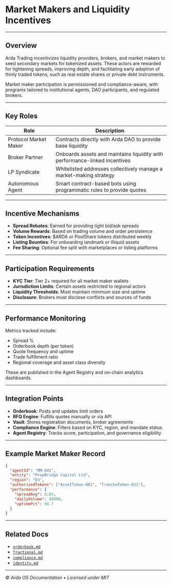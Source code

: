 # Market Makers and Liquidity Incentives

---

## Overview

Arda Trading incentivizes liquidity providers, brokers, and market makers to seed secondary markets for tokenized assets. These actors are rewarded for tightening spreads, improving depth, and facilitating early adoption of thinly traded tokens, such as real estate shares or private debt instruments.

Market maker participation is permissioned and compliance-aware, with programs tailored to institutional agents, DAO participants, and regulated brokers.

---

## Key Roles

| Role | Description |
|------|-------------|
| Protocol Market Maker | Contracts directly with Arda DAO to provide base liquidity |
| Broker Partner | Onboards assets and maintains liquidity with performance-linked incentives |
| LP Syndicate | Whitelisted addresses collectively manage a market-making strategy |
| Autonomous Agent | Smart contract-based bots using programmatic rules to provide quotes |

---

## Incentive Mechanisms

- **Spread Rebates**: Earned for providing tight bid/ask spreads
- **Volume Rewards**: Based on trading volume and order persistence
- **Token Incentives**: $ARDA or PoolShare tokens distributed weekly
- **Listing Bounties**: For onboarding landmark or illiquid assets
- **Fee Sharing**: Optional fee split with marketplaces or listing platforms

---

## Participation Requirements

- **KYC Tier**: Tier 2+ required for all market maker wallets
- **Jurisdiction Limits**: Certain assets restricted to regional actors
- **Liquidity Thresholds**: Must maintain minimum size and uptime
- **Disclosure**: Brokers must disclose conflicts and sources of funds

---

## Performance Monitoring

Metrics tracked include:

- Spread %
- Orderbook depth (per token)
- Quote frequency and uptime
- Trade fulfillment ratio
- Regional coverage and asset class diversity

These are published in the Agent Registry and on-chain analytics dashboards.

---

## Integration Points

- **Orderbook**: Posts and updates limit orders
- **RFQ Engine**: Fulfills quotes manually or via API
- **Vault**: Stores registration documents, broker agreements
- **Compliance Engine**: Filters based on KYC, region, and mandate status
- **Agent Registry**: Tracks score, participation, and governance eligibility

---

## Example Market Maker Record

```json
{
  "agentId": "MM-041",
  "entity": "PropBridge Capital Ltd",
  "region": "EU",
  "authorizedTokens": ["AssetToken-001", "TrancheToken-011"],
  "performance": {
    "spreadAvg": 0.85,
    "dailyVolume": 98000,
    "uptimePct": 98.7
  }
}
```

---

## Related Docs

- [`orderbook.md`](./orderbook.md)
- [`fractional.md`](./fractional.md)
- [`compliance.md`](./compliance.md)
- [`identity.md`](../arda-core/identity.md)

---

*© Arda OS Documentation • Licensed under MIT*
